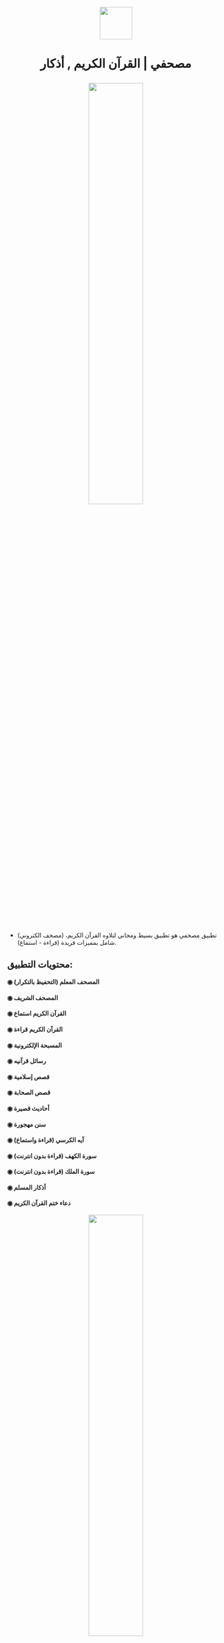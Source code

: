 <p align="center">
  <img src="https://walid-fekry.com/img/moshafy/logo.png" width="75" height="75" align=”middle”/>
</p>

<h1><p align="center"> مصحفي | القرآن الكريم , أذكار </p></h1>


<p align="center">
  <img src="https://walid-fekry.com/img/moshafy/screen_1.png" width="50%" height="50%" align=”middle”>
</p>

- تطبيق مصحفي هو تطبيق بسيط ومجاني لتلاوه القرآن الكريم، (مصحف الكتروني) شامل بمميزات فريدة (قراءة - استماع).


## محتويات التطبيق:
#### ◉ المصحف المعلم (التحفيظ بالتكرار)
#### ◉ المصحف الشريف
#### ◉ القرآن الكريم استماع
#### ◉ القرآن الكريم قراءة
#### ◉ المسبحة الإلكترونية
#### ◉ رسائل قرآنيه
#### ◉ قصص إسلامية
#### ◉ قصص الصحابة
#### ◉ أحاديث قصيرة
#### ◉ سنن مهجورة
#### ◉ آيه الكرسي (قراءة واستماع)
#### ◉ سورة الكهف (قراءة بدون انترنت)
#### ◉ سورة الملك (قراءة بدون انترنت)
#### ◉ أذكار المسلم
#### ◉ دعاء ختم القرآن الكريم




<p align="center">
  <img src="https://walid-fekry.com/img/moshafy/screen_2.png" width="50%" height="50%" align=”middle”>
</p>

#### التطبيق قيد التطوير وسيتم إضافة المزيد من المزايا قريبًا، يمكن للجميع المساعدة في تطوير التطبيق.


## روابط لتحميل التطبيق :
 - [للأندرويد](https://play.google.com/store/apps/details?id=com.appwalied.quran) 
 - [للهواوي](https://appgallery.huawei.com/#/app/C102854243)


# Walid Fekry
